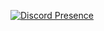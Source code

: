 [![Discord Presence](https://lanyard.cnrad.dev/api/1292728886358183957)](https://discord.com/users/1292728886358183957)

